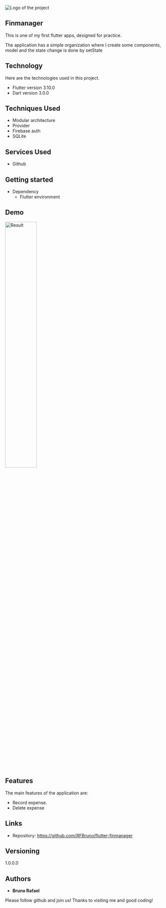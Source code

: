 
![Logo of the project](https://firebasestorage.googleapis.com/v0/b/portfolio-a7442.appspot.com/o/profile%20github%20images%2Fgithubcapa.png?alt=media&token=091ec4e2-aa66-4b89-a768-6c1a026a262e)


## Finmanager
This is one of my first flutter apps, designed for practice.

The application has a simple organization where I create some components, model and the state change is done by setState

## Technology 

Here are the technologies used in this project.

* Flutter version  3.10.0
* Dart version 3.0.0

## Techniques Used
* Modular architecture
* Provider
* Firebase auth
* SQLite


## Services Used

* Github

## Getting started

* Dependency
  - Flutter environment   

## Demo
<img src="https://user-images.githubusercontent.com/42716180/277088042-66c0e5d4-f122-4abc-aeac-b20a43dce638.gif" alt="Result" width="45%"> <br/>

## Features

The main features of the application are:
 - Record expense.
 - Delete expense
 


## Links
  - Repository: https://github.com/RFBruno/flutter-finmanager

  ## Versioning

  1.0.0.0


  ## Authors

  * **Bruno Rafael** 

  Please follow github and join us!
  Thanks to visiting me and good coding!

